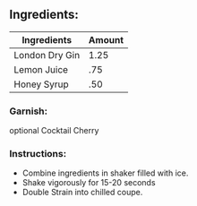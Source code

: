 

## Ingredients:
| Ingredients    | Amount |
| -------------- | ------ |
| London Dry Gin | 1.25   |
| Lemon Juice    | .75    |
| Honey Syrup    | .50    |

### Garnish:
optional
	Cocktail Cherry

### Instructions:
- Combine ingredients in shaker filled with ice.
- Shake vigorously for 15-20 seconds
- Double Strain into chilled coupe.
